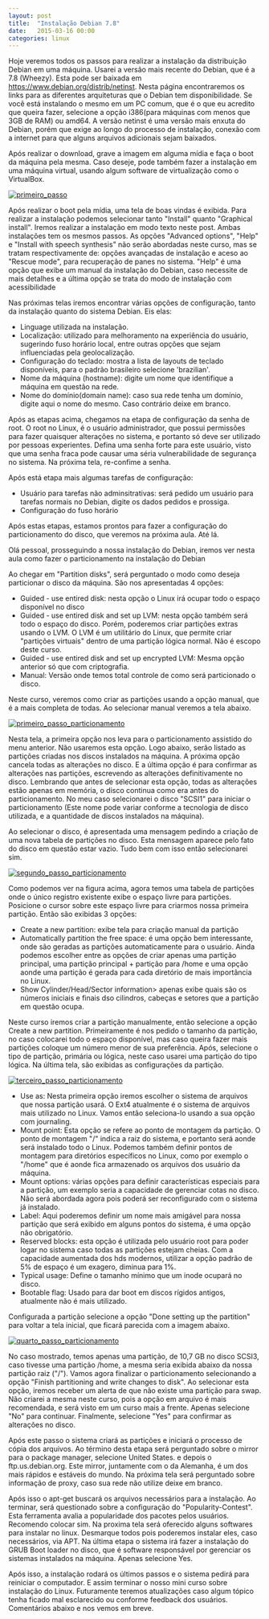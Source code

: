 ```yaml
---
layout: post
title:  "Instalação Debian 7.8"
date:   2015-03-16 00:00
categories: linux
---
```


Hoje veremos todos os passos para realizar a instalação da distribuição Debian em uma máquina. Usarei a versão mais recente do Debian, que é a 7.8 (Wheezy). Esta pode ser baixada em  <a href="https://www.debian.org/distrib/netinst">https://www.debian.org/distrib/netinst</a>. Nesta página encontraremos os links para as diferentes arquiteturas que o Debian tem disponibilidade. Se você está instalando o mesmo em um PC comum, que é o que eu acredito que queira fazer, selecione a opção i386(para máquinas com menos que 3GB de RAM) ou amd64.  A versão netinst é uma versão mais enxuta do Debian, porém que exige ao longo do processo de instalação, conexão com a internet para que alguns arquivos adicionais sejam baixados.

Após realizar o download, grave a imagem em alguma mídia e faça o boot da máquina pela mesma. Caso deseje, pode também fazer a instalação em uma máquina virtual, usando algum software de virtualização como o VirtualBox. 

<div class="img-container center">
<a class="fancybox" rel="group" href="/images/primeiro_passo.png" title="Passo 1"><img src="/images/primeiro_passo.png" alt="primeiro_passo" alt="" /></a>
</div>

Após realizar o boot pela mídia, uma tela de boas vindas é exibida. Para realizar a instalação podemos selecionar tanto "Install" quanto "Graphical install".  Iremos realizar a instalação em modo texto neste post. Ambas instalações tem os mesmos passos. As opções "Advanced options", "Help" e "Install with speech synthesis" não serão abordadas neste curso, mas se tratam respectivamente de: opções avançadas de instalação e aceso ao "Rescue mode", para recuperação de panes no sistema. "Help" é uma opção que exibe um manual da instalação do Debian, caso necessite de mais detalhes e a última opção se trata do modo de instalação com acessibilidade 


Nas próximas telas iremos encontrar várias opções de configuração, tanto da instalação quanto do sistema Debian. Eis elas:

* Linguage utilizada na instalação.
* Localização: utilizado para melhoramento na experiência do usuário, sugerindo fuso horário local, entre outras opções que sejam influenciadas pela geolocalização.
* Configuração do teclado: mostra a lista de layouts de teclado disponíveis, para o padrão brasileiro selecione 'brazilian'.
* Nome da máquina (hostname): digite um nome que identifique a máquina em questão na rede.
* Nome do domínio(domain name): caso sua rede tenha um domínio, digite aqui o nome do mesmo. Caso contrário deixe em branco.

Após as etapas acima, chegamos na etapa de configuração da senha de root. O root no Linux, é o usuário administrador, que possui permissões para fazer quaisquer alterações no sistema, e portanto só deve ser utilizado por pessoas experientes. Defina uma senha forte para este usuário, visto que uma senha fraca pode causar uma séria vulnerabilidade de segurança no sistema. Na próxima tela, re-confime a senha.

Após está etapa mais algumas tarefas de configuração: 

* Usuário para tarefas não adminsitrativas: será pedido um usuário para tarefas normais no Debian, digite os dados pedidos e prossiga.
* Configuração do fuso horário

Após estas etapas, estamos prontos para fazer a configuração do particionamento do disco, que veremos na próxima aula. Até lá.

Olá pessoal, prosseguindo a nossa instalação do Debian, iremos ver nesta aula como fazer o particionamento na instalação do Debian

Ao chegar em "Partition disks", será perguntado o modo como deseja particionar o disco da máquina. São nos apresentadas 4 opções:

* Guided - use entired disk: nesta opção o Linux irá ocupar todo o espaço disponível no disco
* Guided - use entired disk and set up LVM: nesta opção também será todo o espaço do disco. Porém, poderemos criar partições extras usando o LVM. O LVM é um utilitário do Linux, que permite criar "partições virtuais"  dentro de uma partição lógica normal. Não é escopo deste curso.
* Guided - use entired disk and set up encrypted LVM: Mesma opção anterior só que com criptografia.
* Manual: Versão onde temos total controle de como será particionado o disco. 

Neste curso, veremos como criar as partições usando a opção manual, que é a mais completa de todas. Ao selecionar manual veremos a tela abaixo. 

<div class="img-container center">
<a class="fancybox" rel="group" href="/images/particao_disco_inicio.png" title="Passo 1 Particionamento"><img src="/images/particao_disco_inicio.png" alt="primeiro_passo_particionamento"></a>
</div>

Nesta tela, a primeira opção nos leva para o particionamento assistido do menu anterior. Não usaremos esta opção. Logo abaixo, serão listado as partições criadas nos discos instalados na máquina. A próxima opção cancela todas as alterações no disco. E a última opção é para confirmar as alterações nas partições, escrevendo as alterações definitivamente  no disco. Lembrando que antes de selecionar esta opção, todas as alterações estão apenas em memória, o disco continua como era antes do particionamento. No meu caso selecionarei o disco "SCSI1" para iniciar o particionamento (Este nome pode variar conforme a tecnologia de disco utilizada, e a quantidade de discos instalados na máquina).

Ao selecionar o disco, é apresentada uma mensagem pedindo a criação de uma nova tabela de partições no disco. Esta mensagem aparece pelo fato do disco em questão estar vazio. Tudo bem com isso então selecionarei sim.

<div class="img-container center">
<a class="fancybox" rel="group" href="/images/particao_disco_segundo_passo.png" title="Passo 2 Particionamento"><img src="/images/particao_disco_segundo_passo.png" alt="segundo_passo_particionamento"></a>
</div>

Como podemos ver na figura acima, agora temos uma tabela de partições onde o único registro existente exibe o espaço livre para partições. Posicione o cursor sobre este espaço livre para criarmos nossa primeira partição. Então são exibidas 3 opções: 

* Create a new partition: exibe tela para criação manual da partição
* Automatically partition the free space: é uma opção bem interessante, onde são geradas as partições automaticamente para o usuário. Ainda podemos escolher entre as opções de criar apenas uma partição principal, uma partição principal + partição para /home e uma opção aonde uma partição é gerada para cada diretório de mais importância no Linux.
* Show Cylinder/Head/Sector information> apenas exibe quais são os números iniciais e finais dso cilindros, cabeças e setores que a partição em questão ocupa.

Neste curso iremos criar a partição manualmente, então selecione a opção Create a new partition. Primeiramente é nos pedido o tamanho da partição, no caso colocarei todo o espaço disponível, mas caso queira fazer mais partições coloque um número menor de sua preferência. Após, selecione o tipo de partição, primária ou lógica, neste caso usarei uma partição do tipo lógica. Na última tela, são exibidas as configurações da partição.

<div class="img-container center">
<a class="fancybox" rel="group" href="/images/particao_terceiro_passo.png" title="Passo 3 Particionamento"><img src="/images/particao_terceiro_passo.png" alt="terceiro_passo_particionamento"></a>
</div>

* Use as: Nesta primeira opção iremos escolher o sistema de arquivos que nossa partição usará. O Ext4 atualmente é o sistema de arquivos mais utilizado no Linux. Vamos então seleciona-lo usando a sua opção com journaling.
* Mount point: Esta opção se refere ao ponto de montagem da partição. O ponto de montagem "/" indica a raiz do sistema, e portanto será aonde será instalado todo o Linux. Podemos também definir pontos de montagem para diretórios específicos no Linux, como por exemplo o "/home" que é aonde fica armazenado os arquivos dos usuário da máquina.
* Mount options: várias opções para definir características especiais para a partição, um exemplo seria a capacidade de gerenciar cotas no disco. Não será abordada agora pois poderá ser reconfigurado com o sistema já instalado.
* Label: Aqui poderemos definir um nome mais amigável para nossa partição que será exibido em alguns pontos do sistema, é uma opção não obrigatório.
* Reserved blocks: esta opção é utilizada pelo usuário root para poder logar no sistema caso todas as partições estejam cheias. Com a capacidade aumentada dos hds modernos, utilizar a opção padrão de 5% de espaço é um exagero, diminua para 1%. 
* Typical usage: Define o tamanho mínimo que um inode ocupará no disco. 
* Bootable flag: Usado para dar boot em discos rígidos antigos, atualmente não é mais utilizado.

Configurada a partição selecione a opção "Done setting up the partition" para voltar a tela inicial, que ficará parecida com a imagem abaixo.

<div class="img-container center">
<a class="fancybox" rel="group" href="/images/particao_quarto_passo.png" title="Passo 4 Particionamento"><img src="/images/particao_quarto_passo.png" alt="quarto_passo_particionamento"></a>
</div>

No caso mostrado, temos apenas uma partição, de 10,7 GB no disco SCSI3, caso tivesse uma partição /home, a mesma seria exibida abaixo da nossa partição raiz ("/"). Vamos agora finalizar o particionamento selecionando a opção "Finish partitioning and write changes to disk". Ao selecionar esta opção, iremos receber um alerta de que não existe uma partição para swap. Não criarei a mesma neste curso, pois a opção em arquivo é mais recomendada, e será visto em um curso mais a frente. Apenas selecione "No" para continuar. Finalmente, selecione "Yes" para confirmar as alterações no disco.

Após este passo o sistema criará as partições e iniciará o processo de cópia dos arquivos. Ao término desta etapa será perguntado sobre o mirror para o package manager, selecione United States. e depois o ftp.us.debian.org. Este mirror, juntamente com o da Alemanha,  é um dos mais rápidos e estáveis do mundo. Na próxima tela será perguntado sobre informação de proxy, caso sua rede não utilize deixe em branco.

Após isso o apt-get buscará os arquivos necessários para a instalação. Ao terminar, será questionado sobre a configuração do "Popularity-Contest". Esta ferramenta avalia a popularidade dos pacotes pelos usuários. Recomendo colocar sim. Na proxima tela será oferecido alguns softwares para instalar no linux. Desmarque todos pois poderemos instalar eles, caso necessários, via APT. Na última etapa  o sistema irá fazer a instalação do GRUB Boot loader no disco, que é software responsável por gerenciar os sistemas instalados na máquina. Apenas selecione Yes.

Após isso, a instalação rodará os últimos passos e o sistema pedirá para reiniciar o computador. E assim terminar o nosso mini curso sobre instalação do Linux. Futuramente teremos atualizações caso algum tópico tenha ficado mal esclarecido ou conforme feedback dos usuários. Comentários abaixo e nos vemos em breve.